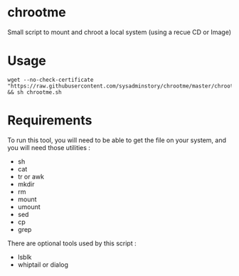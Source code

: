 chrootme
========

Small script to mount and chroot a local system (using a recue CD or Image)

Usage
=====

    wget --no-check-certificate "https://raw.githubusercontent.com/sysadminstory/chrootme/master/chrootme.sh" && sh chrootme.sh

Requirements
============
To run this tool, you will need to be able to get the file on your system, and you will need those utilities :
- sh
- cat
- tr or awk
- mkdir
- rm
- mount
- umount
- sed
- cp
- grep

There are optional tools used by this script :
- lsblk
- whiptail or dialog
